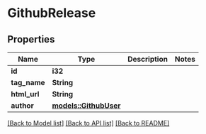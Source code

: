 # GithubRelease

## Properties

Name | Type | Description | Notes
------------ | ------------- | ------------- | -------------
**id** | **i32** |  | 
**tag_name** | **String** |  | 
**html_url** | **String** |  | 
**author** | [**models::GithubUser**](GithubUser.md) |  | 

[[Back to Model list]](../README.md#documentation-for-models) [[Back to API list]](../README.md#documentation-for-api-endpoints) [[Back to README]](../README.md)


